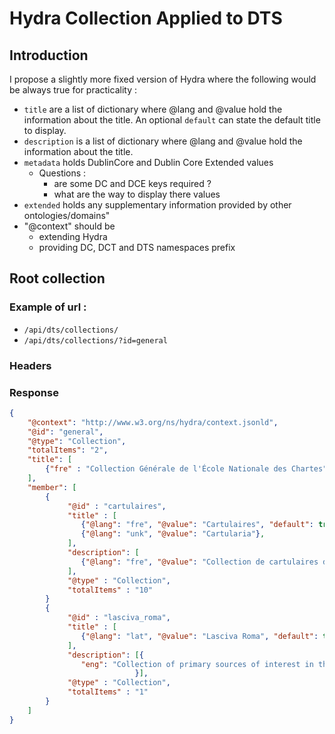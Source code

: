# Hydra Collection Applied to DTS

## Introduction

I propose a slightly more fixed version of Hydra where the following would be always true for practicality :

- `title` are a list of dictionary where @lang and @value hold the information about the title. An optional `default` can state the default title to display.
- `description` is a list of dictionary where @lang and @value hold the information about the title.
- `metadata` holds DublinCore and Dublin Core Extended values
	- Questions :
		- are some DC and DCE keys required ?
		- what are the way to display there values
- `extended` holds any supplementary information provided by other ontologies/domains"
- "@context" should be 
	- extending Hydra
	- providing DC, DCT and DTS namespaces prefix

## Root collection

### Example of url : 

- `/api/dts/collections/`
- `/api/dts/collections/?id=general`

### Headers

### Response

```json
{
	"@context": "http://www.w3.org/ns/hydra/context.jsonld",
	"@id": "general",
	"@type": "Collection",
	"totalItems": "2",
	"title": [
		{"fre" : "Collection Générale de l'École Nationale des Chartes"}
	],
	"member": [
		{
			 "@id" : "cartulaires",
			 "title" : [
			 	{"@lang": "fre", "@value": "Cartulaires", "default": true},
			 	{"@lang": "unk", "@value": "Cartularia"},
			 ],
			 "description": [
			 	{"@lang": "fre", "@value": "Collection de cartulaires d'Île-de-France et de ses environs"}
			 ],
			 "@type" : "Collection",
			 "totalItems" : "10"
		}
		{
			 "@id" : "lasciva_roma",
			 "title" : [
			 	{"@lang": "lat", "@value": "Lasciva Roma", "default": true},
			 ],
			 "description": [{
			 	"eng": "Collection of primary sources of interest in the studies of Ancient World's sexuality" 
			 			 	}],
			 "@type" : "Collection",
			 "totalItems" : "1"
		}
	]
}
```

